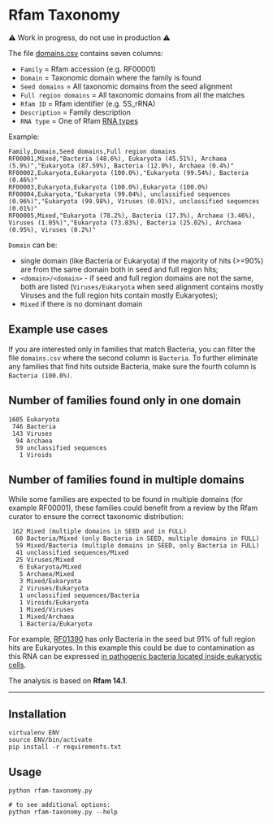 # Rfam Taxonomy

:warning: Work in progress, do not use in production :warning:

The file [domains.csv](./domains.csv) contains seven columns:

- `Family` = Rfam accession (e.g. RF00001)
- `Domain` = Taxonomic domain where the family is found
- `Seed domains` = All taxonomic domains from the seed alignment
- `Full region domains` = All taxonomic domains from all the matches
- `Rfam ID` = Rfam identifier (e.g. 5S_rRNA)
- `Description` = Family description
- `RNA type` = One of Rfam [RNA types](https://rfam.readthedocs.io/en/latest/searching-rfam.html#search-by-entry-type)

Example:

```
Family,Domain,Seed domains,Full region domains
RF00001,Mixed,"Bacteria (48.6%), Eukaryota (45.51%), Archaea (5.9%)","Eukaryota (87.59%), Bacteria (12.0%), Archaea (0.4%)"
RF00002,Eukaryota,Eukaryota (100.0%),"Eukaryota (99.54%), Bacteria (0.46%)"
RF00003,Eukaryota,Eukaryota (100.0%),Eukaryota (100.0%)
RF00004,Eukaryota,"Eukaryota (99.04%), unclassified sequences (0.96%)","Eukaryota (99.98%), Viruses (0.01%), unclassified sequences (0.01%)"
RF00005,Mixed,"Eukaryota (78.2%), Bacteria (17.3%), Archaea (3.46%), Viruses (1.05%)","Eukaryota (73.83%), Bacteria (25.02%), Archaea (0.95%), Viruses (0.2%)"
```

`Domain` can be:
- single domain (like Bacteria or Eukaryota) if the majority of hits (>=90%) are from the same domain both in seed and full region hits;
- `<domain>/<domain>` - if seed and full region domains are not the same, both are listed (`Viruses/Eukaryota` when seed alignment contains mostly Viruses and the full region hits contain mostly Eukaryotes);
- `Mixed` if there is no dominant domain

## Example use cases

If you are interested only in families that match Bacteria, you can filter the file `domains.csv` where the second column is `Bacteria`. To further eliminate any families that find hits outside Bacteria, make sure the fourth column is `Bacteria (100.0%)`.

## Number of families found only in one domain

```
1605 Eukaryota
 746 Bacteria
 143 Viruses
  94 Archaea
  59 unclassified sequences
   1 Viroids
```

## Number of families found in multiple domains

While some families are expected to be found in multiple domains (for example RF00001), these families could benefit from a review by the Rfam curator to ensure the correct taxonomic distribution:

```
 162 Mixed (multiple domains in SEED and in FULL)
  60 Bacteria/Mixed (only Bacteria in SEED, multiple domains in FULL)
  59 Mixed/Bacteria (multiple domains in SEED, only Bacteria in FULL)
  41 unclassified sequences/Mixed
  25 Viruses/Mixed
   6 Eukaryota/Mixed
   5 Archaea/Mixed
   3 Mixed/Eukaryota
   2 Viruses/Eukaryota
   1 unclassified sequences/Bacteria
   1 Viroids/Eukaryota
   1 Mixed/Viruses
   1 Mixed/Archaea
   1 Bacteria/Eukaryota
```

For example, [RF01390](http://rfam.org/family/RF01390) has only Bacteria in the seed but 91% of full region hits are Eukaryotes. In this example this could be due to contamination as this RNA can be expressed [in pathogenic bacteria located inside eukaryotic cells](https://www.ncbi.nlm.nih.gov/pmc/articles/PMC4228915/).

The analysis is based on **Rfam 14.1**.

--------------------------------------------------------------------------------

## Installation

```
virtualenv ENV
source ENV/bin/activate
pip install -r requirements.txt
```

## Usage

```
python rfam-taxonomy.py

# to see additional options:
python rfam-taxonomy.py --help
```
